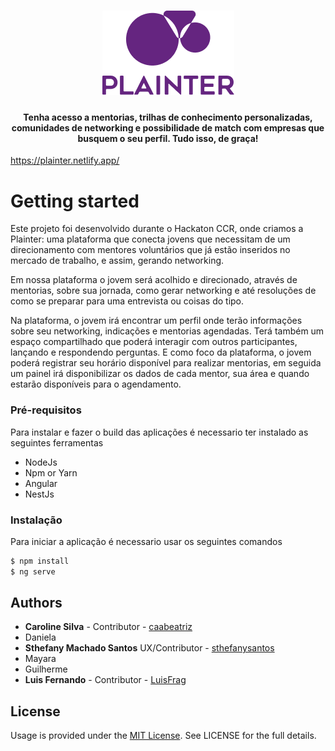 <h1 align="center">
  <img src="docs/vertical-logo.png" > 
</h1>


<h4 align="center">Tenha acesso a mentorias, trilhas de conhecimento personalizadas, comunidades de networking e possibilidade de match com empresas que busquem o seu perfil. Tudo isso, de graça!</h4>


https://plainter.netlify.app/




# Getting started

Este projeto foi desenvolvido durante o Hackaton CCR, onde criamos a Plainter: uma plataforma que conecta jovens que necessitam de um direcionamento com mentores voluntários que já estão inseridos no mercado de trabalho, e assim, gerando networking.

Em nossa plataforma o jovem será acolhido e direcionado, através de mentorias, sobre sua jornada, como gerar networking e até resoluções de como se preparar para uma entrevista ou coisas do tipo.

Na plataforma, o jovem irá encontrar um perfil onde terão informações sobre seu networking, indicações e mentorias agendadas. Terá também um espaço compartilhado que poderá interagir com outros participantes, lançando e respondendo perguntas. E como foco da plataforma, o jovem poderá registrar seu horário disponível para realizar mentorias, em  seguida um painel irá disponibilizar os dados de cada mentor, sua área e quando estarão disponíveis para o agendamento.

### Pré-requisitos

Para instalar e fazer o build das aplicações é necessario ter instalado as seguintes ferramentas

- NodeJs
- Npm or Yarn
- Angular
- NestJs

### Instalação

Para iniciar a aplicação é necessario usar os seguintes comandos

```sh
$ npm install
$ ng serve
```

## Authors

- **Caroline Silva** - Contributor - [caabeatriz](https://github.com/caabeatriz)
- Daniela
- **Sthefany Machado Santos** UX/Contributor - [sthefanysantos](https://www.behance.net/sthefanysantos)
- Mayara 
- Guilherme
- **Luis Fernando** - Contributor - [LuisFrag](https://github.com/LuisFrag)

## License

Usage is provided under the [MIT License](https://mit-license.org/). See LICENSE for the full details.
